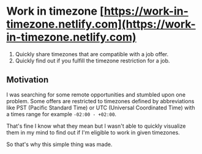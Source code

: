 # Work in timezone [https://work-in-timezone.netlify.com](https://work-in-timezone.netlify.com)

1. Quickly share timezones that are compatible with a job offer.
2. Quickly find out if you fulfill the timezone restriction for a job.

## Motivation

I was searching for some remote opportunities and stumbled upon one problem. Some offers are restricted to timezones defined by abbreviations like PST (Pacific Standard Time) or UTC (Universal Coordinated Time) with a times range for example `-02:00 - +02:00`.

That's fine I know what they mean but I wasn't able to quickly visualize them in my mind to find out if I'm eligible to work in given timezones.

So that's why this simple thing was made.
